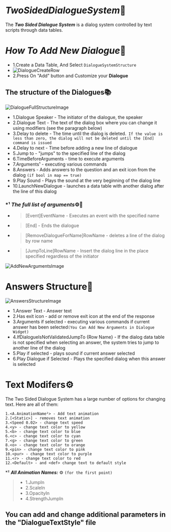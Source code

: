 # ***TwoSidedDialogueSystem***📖

The ***Two Sided Dialogue System*** is a dialog system controlled by text scripts through data tables.


# ***How To Add New Dialogue***🤖
+ 1.Create a Data Table, And Select `DialogueSystemStructure`
+ ![DialogueCreateRow](https://i.imgur.com/vzQGzqE.png)
+ 2.Press On "Add" button and Customize your **Dialogue**



## The structure of the Dialogues📚
![DialogueFullStructureImage](https://i.imgur.com/Ni1QbZG.png)
  + 1.Dialogue Speaker - The initiator of the dialogue, the speaker
  + 2.Dialogue Text - The text of the dialog box where you can change it using modifiers (see the paragraph below)
  + 3.Delay to delete - The time until the dialog is deleted.` If the value is less than zero, the dialog will not be deleted until the [End] command is issued`
  + 4.Delay to next - Time before adding a new line of dialogue 
  + 5.Jump to - "jumps" to the specified line of the dialog
  + 6.TimeBeforeArguments - time to execute arguments
  + 7.Arguments¹ - executing various commands
  + 8.Answers - Adds answers to the question and an exit icon from the dialog `(if bool in map == true)`
  + 9.Play Sound - Plays the sound at the very beginning of the dialog line
  + 10.LaunchNewDialogue - launches a data table with another dialog after the line of this dialog

### *¹ ***The full list of arguments***⚙️👄
  + >[Event]EventName - Executes an event with the specified name
  + >[End] - Ends the dialogue
  + >[RemoveDialogueForName]RowName - deletes a line of the dialog by row name
  + >[JumpToLine]RowName - Insert the dialog line in the place specified regardless of the initiator

![AddNewArgumentsImage](https://i.imgur.com/8iMsYGx.png)




# Answers Structure📗
![AnswersStructureImage](https://i.imgur.com/0YicVht.png)
  + 1.Answer Text - Answer text
  + 2.Has exit icon - add or remove exit icon at the end of the response
  + 3.Arguments if selected - executing various commands if current answer has been selected`(You Can Add New Arguments in Dialogue Widget)`
  + 4.IfDialogueIsNotValidatedJumpTo {Row Name} - If the dialog data table is not specified when selecting an answer, the system tries to jump to another line of the dialog
  + 5.Play if selected - plays sound if current answer selected
  + 6.Play Dialogue if Selected - Plays the specified dialog when this answer is selected
  



# Text Modifers⚙️
The Two Sided Dialogue System has a large number of options for changing text. Here are all of them:
```
1.<A.AnimationName²> - Add text animation
2.[<Static>] - removes text animation
3.<Speed 0.02> - change text speed
4.<y> - change text color to yellow
5.<b> - change text color to blue
6.<c> - change text color to cyan
7.<g> - change text color to green
8.<o> - change text color to orange
9.<pin> - change text color to pink
10.<pur> - change text color to purple
11.<r> - change text color to red
12.<Default> - and <def> change text to default style
```

<p>

*² ***All Animation Names:*** ⚙️ `(for the first point)`
> + 1.JumpIn
> + 2.ScaleIn
> + 3.OpacityIn
> + 4.StrengthJumpIn

<p>

## You can add and change additional parameters in the "DialogueTextStyle" file

